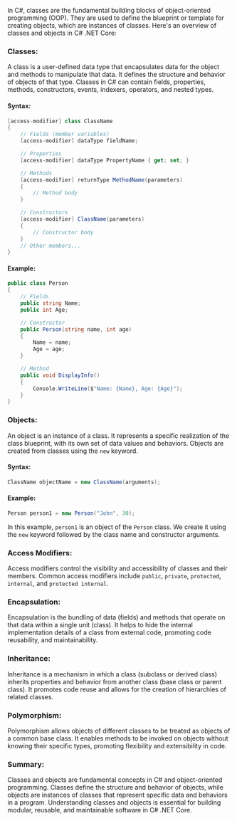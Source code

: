 In C#, classes are the fundamental building blocks of object-oriented programming (OOP). They are used to define the blueprint or template for creating objects, which are instances of classes. Here's an overview of classes and objects in C# .NET Core:

### Classes:

A class is a user-defined data type that encapsulates data for the object and methods to manipulate that data. It defines the structure and behavior of objects of that type. Classes in C# can contain fields, properties, methods, constructors, events, indexers, operators, and nested types.

#### Syntax:
```csharp
[access-modifier] class ClassName
{
    // Fields (member variables)
    [access-modifier] dataType fieldName;

    // Properties
    [access-modifier] dataType PropertyName { get; set; }

    // Methods
    [access-modifier] returnType MethodName(parameters)
    {
        // Method body
    }

    // Constructors
    [access-modifier] ClassName(parameters)
    {
        // Constructor body
    }
    // Other members...
}
```

#### Example:
```csharp
public class Person
{
    // Fields
    public string Name;
    public int Age;

    // Constructor
    public Person(string name, int age)
    {
        Name = name;
        Age = age;
    }

    // Method
    public void DisplayInfo()
    {
        Console.WriteLine($"Name: {Name}, Age: {Age}");
    }
}
```

### Objects:

An object is an instance of a class. It represents a specific realization of the class blueprint, with its own set of data values and behaviors. Objects are created from classes using the `new` keyword.

#### Syntax:
```csharp
ClassName objectName = new ClassName(arguments);
```

#### Example:
```csharp
Person person1 = new Person("John", 30);
```

In this example, `person1` is an object of the `Person` class. We create it using the `new` keyword followed by the class name and constructor arguments.

### Access Modifiers:

Access modifiers control the visibility and accessibility of classes and their members. Common access modifiers include `public`, `private`, `protected`, `internal`, and `protected internal`.

### Encapsulation:

Encapsulation is the bundling of data (fields) and methods that operate on that data within a single unit (class). It helps to hide the internal implementation details of a class from external code, promoting code reusability, and maintainability.

### Inheritance:

Inheritance is a mechanism in which a class (subclass or derived class) inherits properties and behavior from another class (base class or parent class). It promotes code reuse and allows for the creation of hierarchies of related classes.

### Polymorphism:

Polymorphism allows objects of different classes to be treated as objects of a common base class. It enables methods to be invoked on objects without knowing their specific types, promoting flexibility and extensibility in code.

### Summary:

Classes and objects are fundamental concepts in C# and object-oriented programming. Classes define the structure and behavior of objects, while objects are instances of classes that represent specific data and behaviors in a program. Understanding classes and objects is essential for building modular, reusable, and maintainable software in C# .NET Core.